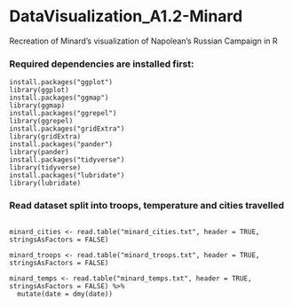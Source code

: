 # DataVisualization_A1.2-Minard
Recreation of Minard’s visualization of Napolean’s Russian Campaign in R

### Required dependencies are installed first:
```
install.packages("ggplot")
library(ggplot)
install.packages("ggmap")
library(ggmap)
install.packages("ggrepel")
library(ggrepel)
install.packages("gridExtra")
library(gridExtra)
install.packages("pander")
library(pander)
install.packages("tidyverse")
library(tidyverse)
install.packages("lubridate")
library(lubridate)
```
### Read dataset split into troops, temperature and cities travelled

```

minard_cities <- read.table("minard_cities.txt", header = TRUE, stringsAsFactors = FALSE)

minard_troops <- read.table("minard_troops.txt", header = TRUE, stringsAsFactors = FALSE)

minard_temps <- read.table("minard_temps.txt", header = TRUE, stringsAsFactors = FALSE) %>%
  mutate(date = dmy(date)) 
```
